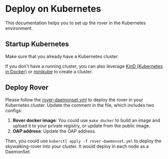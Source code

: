 # Deploy on Kubernetes

This documentation helps you to set up the rover in the Kubernetes environment.

## Startup Kubernetes

Make sure that you already have a Kubernetes cluster.

If you don't have a running cluster, you can also leverage [KinD (Kubernetes in Docker)](https://kind.sigs.k8s.io)
or [minikube](https://minikube.sigs.k8s.io) to create a cluster.

## Deploy Rover

Please follow the [rover-daemonset.yml](rover-daemonset.yml) to deploy the rover in your Kubernetes cluster.
Update the comment in the file, which includes two configs:
1. **Rover docker image**: You could use `make docker` to build an image and upload it to your private registry, or update from the public image.
2. **OAP address**: Update the OAP address.

Then, you could use `kuberctl apply -f rover-daemonset.yml` to deploy the skywalking-rover into your cluster.
It would deploy in each node as a DaemonSet. 